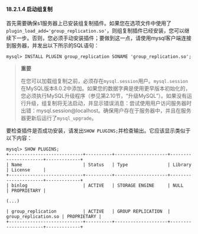 #### 18.2.1.4 启动组复制

首先需要确保s1服务器上已安装组复制插件。如果您在选项文件中使用了`plugin_load_add='group_replication.so'`，则组复制插件已经安装，您可以继续下一步。否则，您必须手动安装插件；要做到这一点，请使用mysql客户端连接到服务器，并发出以下所示的SQL语句：

```
mysql> INSTALL PLUGIN group_replication SONAME 'group_replication.so';
```

> **重要**
>
> 在您可以加载组复制之前，必须存在`mysql.session`用户。`mysql.session`在MySQL版本8.0.2中添加。如果您的数据字典是使用更早版本初始化的，您必须执行MySQL升级程序（参见第2.10节，“升级MySQL”）。如果没有运行升级，组复制将无法启动，并显示错误消息：尝试使用用户访问服务器时出错：mysql.session@localhost。确保用户存在于服务器中，并且在服务器更新后运行了`mysql_upgrade`。

要检查插件是否成功安装，请发出`SHOW PLUGINS;`并检查输出。它应该显示类似于以下内容：

```mysql
mysql> SHOW PLUGINS;
+----------------------------+----------+--------------------+----------------------+-------------+
| Name                       | Status   | Type               | Library              | License     |
+----------------------------+----------+--------------------+----------------------+-------------+
| binlog                     | ACTIVE   | STORAGE ENGINE     | NULL                 | PROPRIETARY |

(...)

| group_replication          | ACTIVE   | GROUP REPLICATION  | group_replication.so | PROPRIETARY |
+----------------------------+----------+--------------------+----------------------+-------------+
```

